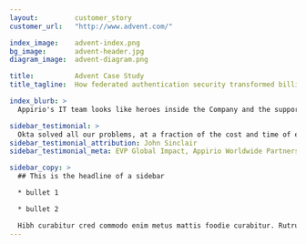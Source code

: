```yaml
---
layout:         customer_story
customer_url:   "http://www.advent.com/"

index_image:    advent-index.png
bg_image:       advent-header.jpg
diagram_image:  advent-diagram.png

title:          Advent Case Study
title_tagline:  How federated authentication security transformed billion dollar IT costs

index_blurb: >
  Appirio's IT team looks like heroes inside the Company and the support of Okta is a key factor in that. Okta is one of our top recommendations for CIOs. Okta is easy to implement, it’s fun to use, it’s a powerful, holistic solution, and we feel it gives IT a positive boost reputationally.

sidebar_testimonial: >
  Okta solved all our problems, at a fraction of the cost and time of every other vendor in the market. Who says you can't have it all?
sidebar_testimonial_attribution: John Sinclair
sidebar_testimonial_meta: EVP Global Impact, Appirio Worldwide Partners

sidebar_copy: >
  ## This is the headline of a sidebar

  * bullet 1

  * bullet 2

  Hibh curabitur cred commodo enim metus mattis foodie curabitur. Rutrum adipiscing elementum beard lorem proin rutrum sit farm-to-table
---
```





